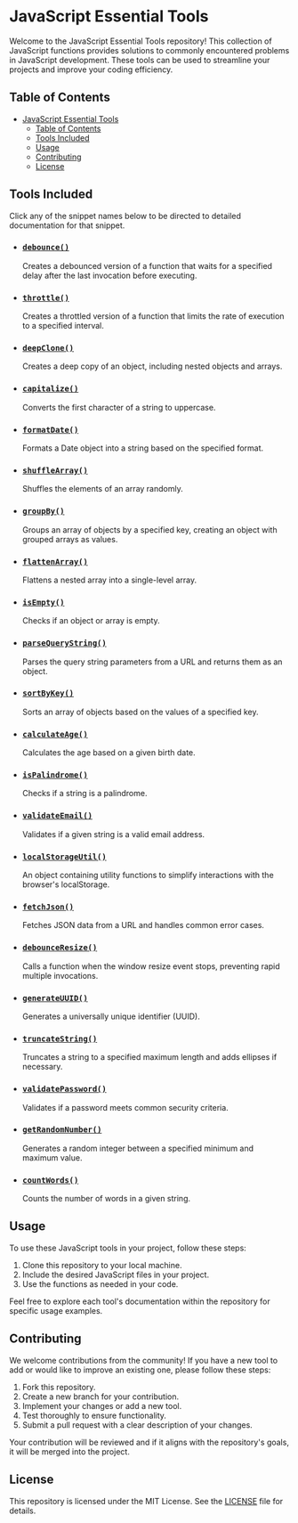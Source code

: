 # JavaScript Essential Tools

Welcome to the JavaScript Essential Tools repository! This collection of JavaScript functions provides solutions to commonly encountered problems in JavaScript development. These tools can be used to streamline your projects and improve your coding efficiency.

## Table of Contents

- [JavaScript Essential Tools](#javascript-essential-tools)
  - [Table of Contents](#table-of-contents)
  - [Tools Included](#tools-included)
  - [Usage](#usage)
  - [Contributing](#contributing)
  - [License](#license)

## Tools Included

Click any of the snippet names below to be directed to detailed documentation for that snippet.

- ### [`debounce()`](./src/debounce.md)

  Creates a debounced version of a function that waits for a specified delay after the last invocation before executing.

- ### [`throttle()`](./src/throttle.md)

  Creates a throttled version of a function that limits the rate of execution to a specified interval.

- ### [`deepClone()`](./src/deepClone.md)

  Creates a deep copy of an object, including nested objects and arrays.

- ### [`capitalize()`](./src/capitalize.md)

  Converts the first character of a string to uppercase.

- ### [`formatDate()`](./src/formatDate.md)

  Formats a Date object into a string based on the specified format.

- ### [`shuffleArray()`](./src/shuffleArray.md)

  Shuffles the elements of an array randomly.

- ### [`groupBy()`](./src/groupBy.md)

  Groups an array of objects by a specified key, creating an object with grouped arrays as values.

- ### [`flattenArray()`](./src/flattenArray.md)

  Flattens a nested array into a single-level array.

- ### [`isEmpty()`](./src/isEmpty.md)

  Checks if an object or array is empty.

- ### [`parseQueryString()`](./src/parseQueryString.md)

  Parses the query string parameters from a URL and returns them as an object.

- ### [`sortByKey()`](./src/sortByKey.md)

  Sorts an array of objects based on the values of a specified key.

- ### [`calculateAge()`](./src/calculateAge.md)

  Calculates the age based on a given birth date.

- ### [`isPalindrome()`](./src/isPalindrome.md)

  Checks if a string is a palindrome.

- ### [`validateEmail()`](./src/validateEmail.md)

  Validates if a given string is a valid email address.

- ### [`localStorageUtil()`](./src/localStorageUtil.md)

  An object containing utility functions to simplify interactions with the browser's localStorage.

- ### [`fetchJson()`](./src/fetchJson.md)

  Fetches JSON data from a URL and handles common error cases.

- ### [`debounceResize()`](./src/debounceResize.md)

  Calls a function when the window resize event stops, preventing rapid multiple invocations.

- ### [`generateUUID()`](./src/generateUUID.md)

  Generates a universally unique identifier (UUID).

- ### [`truncateString()`](./src/truncateString.md)

  Truncates a string to a specified maximum length and adds ellipses if necessary.

- ### [`validatePassword()`](./src/validatePassword.md)

  Validates if a password meets common security criteria.

- ### [`getRandomNumber()`](./src/getRandomNumber.md)

  Generates a random integer between a specified minimum and maximum value.

- ### [`countWords()`](./src/countWords.md)

  Counts the number of words in a given string.

## Usage

To use these JavaScript tools in your project, follow these steps:

  1. Clone this repository to your local machine.
  2. Include the desired JavaScript files in your project.
  3. Use the functions as needed in your code.

Feel free to explore each tool's documentation within the repository for specific usage examples.

## Contributing

We welcome contributions from the community! If you have a new tool to add or would like to improve an existing one, please follow these steps:

  1. Fork this repository.
  2. Create a new branch for your contribution.
  3. Implement your changes or add a new tool.
  4. Test thoroughly to ensure functionality.
  5. Submit a pull request with a clear description of your changes.

Your contribution will be reviewed and if it aligns with the repository's goals, it will be merged into the project.

## License

This repository is licensed under the MIT License. See the [LICENSE](LICENSE) file for details.
